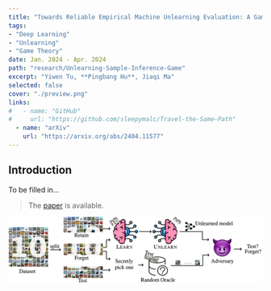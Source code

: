 ```yaml
---
title: "Towards Reliable Empirical Machine Unlearning Evaluation: A Game-Theoretic View"
tags:
- "Deep Learning"
- "Unlearning"
- "Game Theory"
date: Jan. 2024 - Apr. 2024
path: "research/Unlearning-Sample-Inference-Game"
excerpt: "Yiwen Tu, **Pingbang Hu**, Jiaqi Ma"
selected: false
cover: "./preview.png"
links:
#   - name: "GitHub"
#     url: "https://github.com/sleepymalc/Travel-the-Same-Path"
  - name: "arXiv"
    url: "https://arxiv.org/abs/2404.11577"
---
```


## Introduction

To be filled in...

> The [paper](https://arxiv.org/abs/2404.11577) is available.
>
<div align="center">
	<img src="./figures/flow.png"/>
</div>
